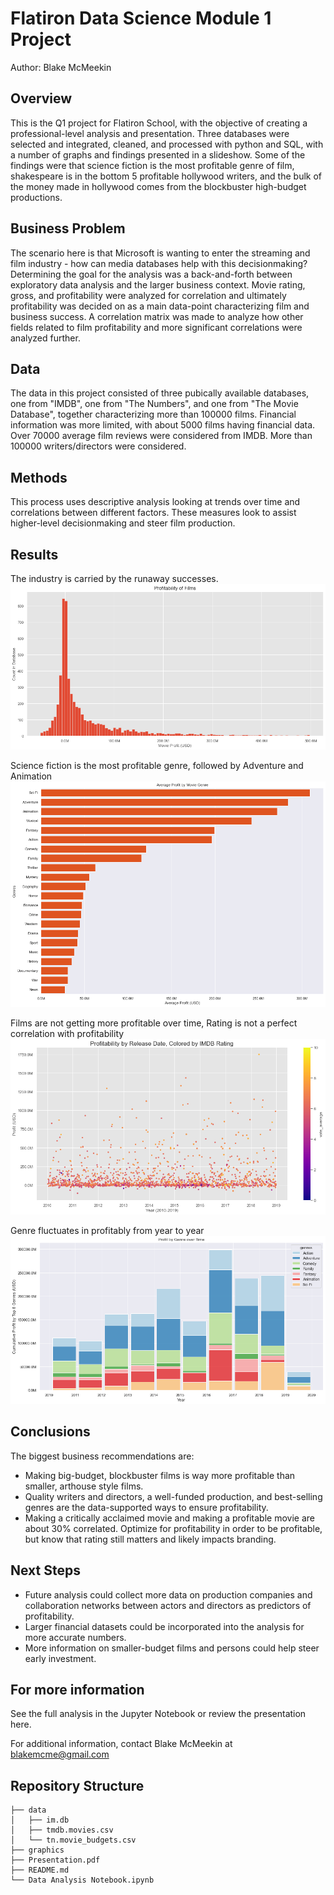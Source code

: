 # Flatiron Data Science Module 1 Project

Author: Blake McMeekin

## Overview

This is the Q1 project for Flatiron School, with the objective of creating a professional-level analysis and presentation. Three databases were selected and integrated, cleaned, and processed with python and SQL, with a number of graphs and findings presented in a slideshow. Some of the findings were that science fiction is the most profitable genre of film, shakespeare is in the bottom 5 profitable hollywood writers, and the bulk of the money made in hollywood comes from the blockbuster high-budget productions.

## Business Problem

The scenario here is that Microsoft is wanting to enter the streaming and film industry - how can media databases help with this decisionmaking? Determining the goal for the analysis was a back-and-forth between exploratory data analysis and the larger business context. Movie rating, gross, and profitability were analyzed for correlation and ultimately profitability was decided on as a main data-point characterizing film and business success. A correlation matrix was made to analyze how other fields related to film profitability and more significant correlations were analyzed further.

## Data

The data in this project consisted of three pubically available databases, one from "IMDB", one from "The Numbers", and one from "The Movie Database", together characterizing more than 100000 films. Financial information was more limited, with about 5000 films having financial data. Over 70000 average film reviews were considered from IMDB. More than 100000 writers/directors were considered.

## Methods

This process uses descriptive analysis looking at trends over time and correlations between different factors. These measures look to assist higher-level decisionmaking and steer film production.

## Results

The industry is carried by the runaway successes.
![Profitability histogram](https://github.com/thegrandblooms/dsc-phase-1-project-v2-4/blob/08ccc9a3df17f74b65fedff25574d007a195bf0f/graphics/profitability%20histogram.png)

Science fiction is the most profitable genre, followed by Adventure and Animation
![Science Fiction Histogram](https://github.com/thegrandblooms/dsc-phase-1-project-v2-4/blob/d0e0c14e8b25b8817b090e0819463aef356e1485/graphics/Average%20profit%20by%20genre.png)

Films are not getting more profitable over time, Rating is not a perfect correlation with profitability
![Scatter plot of movies and profitability over time, colored by Rating](https://github.com/thegrandblooms/dsc-phase-1-project-v2-4/blob/08ccc9a3df17f74b65fedff25574d007a195bf0f/graphics/Profit%20Across%20Time%20Scatter%20Plot.png)

Genre fluctuates in profitably from year to year
![Genres and Profitability over Time](https://github.com/thegrandblooms/dsc-phase-1-project-v2-4/blob/08ccc9a3df17f74b65fedff25574d007a195bf0f/graphics/Genre%20by%20Year.png)

## Conclusions

The biggest business recommendations are:
- Making big-budget, blockbuster films is way more profitable than smaller, arthouse style films.
- Quality writers and directors, a well-funded production, and best-selling genres are the data-supported ways to ensure profitability.
- Making a critically acclaimed movie and making a profitable movie are about 30% correlated. Optimize for profitability in order to be profitable, but know that rating still matters and likely impacts branding.

## Next Steps

- Future analysis could collect more data on production companies and collaboration networks between actors and directors as predictors of profitability. 
- Larger financial datasets could be incorporated into the analysis for more accurate numbers. 
- More information on smaller-budget films and persons could help steer early investment.

## For more information

See the full analysis in the Jupyter Notebook or review the presentation here.

For additional information, contact Blake McMeekin at blakemcme@gmail.com

## Repository Structure

```
├── data
│   ├── im.db
│   ├── tmdb.movies.csv
│   └── tn.movie_budgets.csv
├── graphics
├── Presentation.pdf
├── README.md
└── Data Analysis Notebook.ipynb
```
